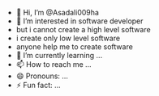 - 👋 Hi, I’m @Asadali009ha
- 👀 I’m interested in software developer
-  but i cannot create a high level software
-  i create only low level software
-  anyone help me to create software 
- 🌱 I’m currently learning ...
- 📫 How to reach me ...
- 😄 Pronouns: ...
- ⚡ Fun fact: ...

<!---
Asadali009ha/Asadali009ha is a ✨ special ✨ repository because its `README.md` (this file) appears on your GitHub profile.
You can click the Preview link to take a look at your changes.
--->
